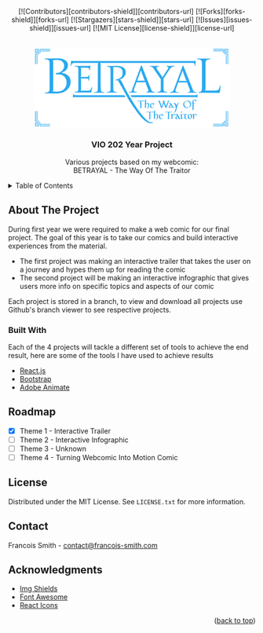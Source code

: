 <div id="top"></div>

<p align="center">
  [![Contributors][contributors-shield]][contributors-url]
  [![Forks][forks-shield]][forks-url]
  [![Stargazers][stars-shield]][stars-url]
  [![Issues][issues-shield]][issues-url]
  [![MIT License][license-shield]][license-url]
</p>

<br />
<div align="center">
  <a>
    <img src="images/logo.png" alt="Logo" width="400">
  </a>

  <h3 align="center">VIO 202 Year Project</h3>

  <p align="center">
    Various projects based on my webcomic:<br/>
    BETRAYAL - The Way Of The Traitor
  </p>
</div>

<details>
  <summary>Table of Contents</summary>
  <ol>
    <li>
      <a href="#about-the-project">About The Project</a>
      <ul>
        <li><a href="#built-with">Built With</a></li>
      </ul>
    </li>
    <li><a href="#license">License</a></li>
    <li><a href="#contact">Contact</a></li>
    <li><a href="#acknowledgments">Acknowledgments</a></li>
  </ol>
</details>



<!-- ABOUT THE PROJECT -->
## About The Project


During first year we were required to make a web comic for our final project. The goal of this year is to take our comics and build interactive experiences from the material.

* The first project was making an interactive trailer that takes the user on a journey and hypes them up for reading the comic
* The second project will be making an interactive infographic that gives users more info on specific topics and aspects of our comic

Each project is stored in a branch, to view and download all projects use Github's branch viewer to see respective projects.



### Built With

Each of the 4 projects will tackle a different set of tools to achieve the end result, here are some of the tools I have used to achieve results

* [React.js](https://reactjs.org/)
* [Bootstrap](https://getbootstrap.com)
* [Adobe Animate](https://www.adobe.com/africa/products/animate.html)


<!-- ROADMAP -->
## Roadmap

- [x] Theme 1 - Interactive Trailer
- [ ] Theme 2 - Interactive Infographic
- [ ] Theme 3 - Unknown
- [ ] Theme 4 - Turning Webcomic Into Motion Comic

<!-- LICENSE -->
## License

Distributed under the MIT License. See `LICENSE.txt` for more information.


<!-- CONTACT -->
## Contact

Francois Smith - contact@francois-smith.com



<!-- ACKNOWLEDGMENTS -->
## Acknowledgments

* [Img Shields](https://shields.io)
* [Font Awesome](https://fontawesome.com)
* [React Icons](https://react-icons.github.io/react-icons/search)

<p align="right">(<a href="#top">back to top</a>)</p>



<!-- MARKDOWN LINKS & IMAGES -->
[contributors-shield]: https://img.shields.io/github/contributors/francois-smith/VIO-202.svg?style=for-the-badge
[contributors-url]: https://github.com/francois-smith/VIO-202/graphs/contributors
[forks-shield]: https://img.shields.io/github/forks/francois-smith/VIO-202.svg?style=for-the-badge
[forks-url]: https://github.com/francois-smith/VIO-202/network/members
[stars-shield]: https://img.shields.io/github/stars/francois-smith/VIO-202.svg?style=for-the-badge
[stars-url]: https://github.com/francois-smith/VIO-202/stargazers
[issues-shield]: https://img.shields.io/github/issues/francois-smith/VIO-202.svg?style=for-the-badge
[issues-url]: https://github.com/francois-smith/VIO-202/issues
[license-shield]: https://img.shields.io/github/license/francois-smith/VIO-202.svg?style=for-the-badge
[license-url]: https://github.com/francois-smith/VIO-202/blob/master/LICENSE.txt
[product-screenshot]: images/screenshot.png
